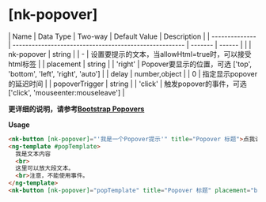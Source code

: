 # [nk-popover]

| Name | Data Type | Two-way | Default Value | Description |
| -------------- | ------------------------------------------------------ | ------- | ------ |  |
| nk-popover     | string  | | -      | 设置要提示的文本，当allowHtml=true时，可以接受html标签 |
| placement      | string | | 'right'  | Popover要显示的位置，可选 ['top', 'bottom', 'left', 'right', 'auto'] |
| delay          | number,object | | 0 | 指定显示popover的延迟时间                                       | 
| popoverTrigger | string | | 'click' | 触发popover的事件，可选 ['click', 'mouseenter:mouseleave'] |

**更详细的说明，请参考[Bootstrap Popovers](http://v3.bootcss.com/javascript/#popovers)**

**Usage**

```html
<nk-button [nk-popover]="'我是一个Popover提示'" title="Popover 标题">点我试试</nk-button>
<ng-template #popTemplate>
  我是文本内容
  <br>
  这里可以放大段文本。
  <br>注意，不能使用事件。
</ng-template>
<nk-button [nk-popover]="popTemplate" title="Popover 标题" placement="bottom" [allowHtml]="allowHtml">点我试试</nk-button>
```
